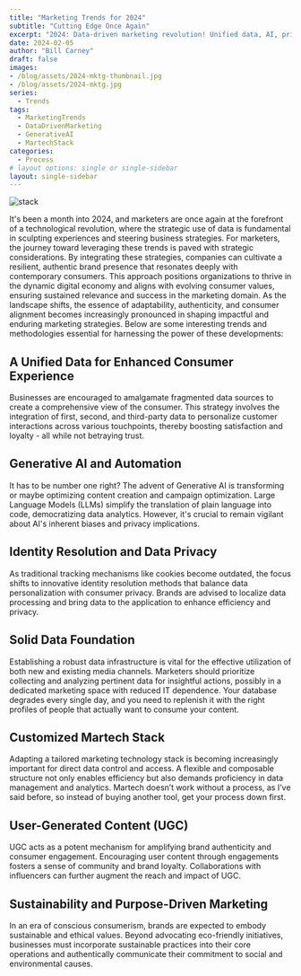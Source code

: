 ```yaml
---
title: "Marketing Trends for 2024"
subtitle: "Cutting Edge Once Again"
excerpt: "2024: Data-driven marketing revolution! Unified data, AI, privacy, UGC, sustainability—keys to success in a dynamic digital landscape."
date: 2024-02-05
author: "Bill Carney"
draft: false
images:
- /blog/assets/2024-mktg-thumbnail.jpg
- /blog/assets/2024-mktg.jpg
series:
  - Trends
tags:
  - MarketingTrends
  - DataDrivenMarketing
  - GenerativeAI 
  - MartechStack
categories:
  - Process
# layout options: single or single-sidebar
layout: single-sidebar
---
```


![stack](/blog/assets/2024-mktg.jpg)

It's been a month into 2024, and marketers are once again at the forefront of a technological revolution, where the strategic use of data is fundamental in sculpting experiences and steering business strategies. For marketers, the journey toward leveraging these trends is paved with strategic considerations. By integrating these strategies, companies can cultivate a resilient, authentic brand presence that resonates deeply with contemporary consumers. This approach positions organizations to thrive in the dynamic digital economy and aligns with evolving consumer values, ensuring sustained relevance and success in the marketing domain. As the landscape shifts, the essence of adaptability, authenticity, and consumer alignment becomes increasingly pronounced in shaping impactful and enduring marketing strategies. Below are some interesting trends and methodologies essential for harnessing the power of these developments:

## A Unified Data for Enhanced Consumer Experience

Businesses are encouraged to amalgamate fragmented data sources to create a comprehensive view of the consumer. This strategy involves the integration of first, second, and third-party data to personalize customer interactions across various touchpoints, thereby boosting satisfaction and loyalty - all while not betraying trust.

## Generative AI and Automation

It has to be number one right? The advent of Generative AI is transforming or maybe optimizing content creation and campaign optimization. Large Language Models (LLMs) simplify the translation of plain language into code, democratizing data analytics. However, it's crucial to remain vigilant about AI's inherent biases and privacy implications.

## Identity Resolution and Data Privacy

As traditional tracking mechanisms like cookies become outdated, the focus shifts to innovative identity resolution methods that balance data personalization with consumer privacy. Brands are advised to localize data processing and bring data to the application to enhance efficiency and privacy.

## Solid Data Foundation

Establishing a robust data infrastructure is vital for the effective utilization of both new and existing media channels. Marketers should prioritize collecting and analyzing pertinent data for insightful actions, possibly in a dedicated marketing space with reduced IT dependence. Your database degrades every single day, and you need to replenish it with the right profiles of people that actually want to consume your content.

## Customized Martech Stack

Adapting a tailored marketing technology stack is becoming increasingly important for direct data control and access. A flexible and composable structure not only enables efficiency but also demands proficiency in data management and analytics. Martech doesn’t work without a process, as I’ve said before, so instead of buying another tool, get your process down first.

## User-Generated Content (UGC)

UGC acts as a potent mechanism for amplifying brand authenticity and consumer engagement. Encouraging user content through engagements fosters a sense of community and brand loyalty. Collaborations with influencers can further augment the reach and impact of UGC.

## Sustainability and Purpose-Driven Marketing

In an era of conscious consumerism, brands are expected to embody sustainable and ethical values. Beyond advocating eco-friendly initiatives, businesses must incorporate sustainable practices into their core operations and authentically communicate their commitment to social and environmental causes.
